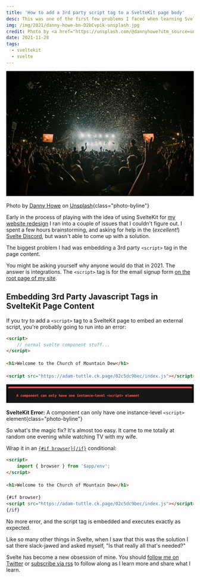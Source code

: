 ```yaml
---
title: 'How to add a 3rd party script tag to a SvelteKit page body'
desc: This was one of the first few problems I faced when learning SvelteKit, and the solution is surprisingly easy!
img: /img/2021/danny-howe-bn-D2bCvpik-unsplash.jpg
credit: Photo by <a href="https://unsplash.com/@dannyhowe?utm_source=unsplash&utm_medium=referral&utm_content=creditCopyText">Danny Howe</a> on <a href="https://unsplash.com/s/photos/party?utm_source=unsplash&utm_medium=referral&utm_content=creditCopyText">Unsplash</a>
date: 2021-11-28
tags:
  - sveltekit
  - svelte
---
```


![A giant crowd at a concert, at night](/img/2021/danny-howe-bn-D2bCvpik-unsplash.jpg)

Photo by <a href="https://unsplash.com/@dannyhowe?utm_source=unsplash&utm_medium=referral&utm_content=creditCopyText">Danny Howe</a> on <a href="https://unsplash.com/s/photos/party?utm_source=unsplash&utm_medium=referral&utm_content=creditCopyText">Unsplash</a>{class="photo-byline"}

Early in the process of playing with the idea of using SvelteKit for [my website redesign][redesign] I ran into a couple of issues that I couldn't figure out. I spent a few hours brainstorming, and asking for help in the (_excellent!_) [Svelte Discord][sveltediscord], but wasn't able to come up with a solution.

The biggest problem I had was embedding a 3rd party `<script>` tag in the page content.

You might be asking yourself why anyone would do that in 2021. The answer is integrations. The `<script>` tag is for the email signup form [on the root page of my site](/#let's-stay-in-touch).

## Embedding 3rd Party Javascript Tags in SvelteKit Page Content

If you try to add a `<script>` tag to a SvelteKit page to embed an external script, you're probably going to run into an error:

```html
<script>
	// normal svelte component stuff...
</script>

<h1>Welcome to the Church of Mountain Dew</h1>

<script src="https://adam-tuttle.ck.page/02c5dc9bec/index.js"></script>
```

![SvelteKit error message reading, "A component can only have one instance-level <script> element"](/img/2021/sveltekit_script_embed_error.png)

**SvelteKit Error:** A component can only have one instance-level `<script>` element{class="photo-byline"}

So what's the magic fix? It's almost too easy. It came to me totally at random one evening while watching TV with my wife.

Wrap it in an [`{#if browser}{/if}`](https://kit.svelte.dev/docs#modules-$app-env) conditional:

```html
<script>
	import { browser } from '$app/env';
</script>

<h1>Welcome to the Church of Mountain Dew</h1>

{#if browser}
<script src="https://adam-tuttle.ck.page/02c5dc9bec/index.js"></script>
{/if}
```

No more error, and the script tag is embedded and executes exactly as expected.

Like so many other things in Svelte, when I saw that this was the solution I sat there slack-jawed and asked myself, "Is that really all that's needed?"

Svelte has become a new obsession of mine. You should [follow me on Twitter][twitter] or [subscribe via rss][rss] to follow along as I learn more and share what I learn.

[redesign]: /blog/2021/a-bunch-of-changes/
[sveltediscord]: https://discord.gg/svelte
[twitter]: https://twitter.com/adamtuttle
[rss]: /feed/feed.xml
